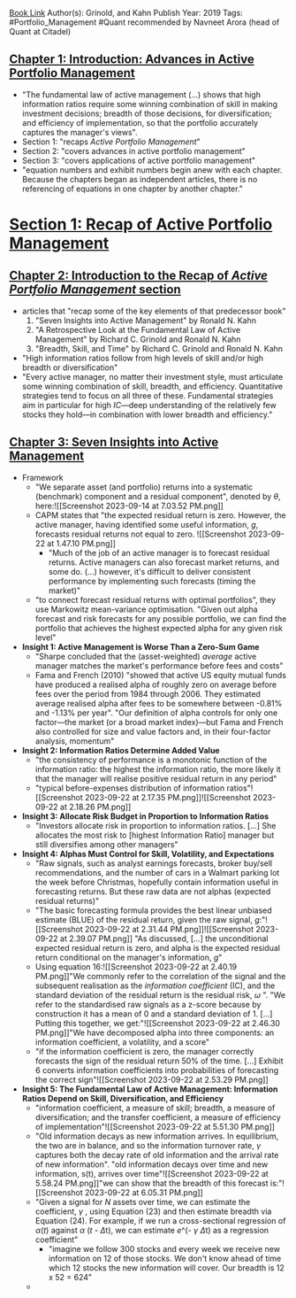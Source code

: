 
[Book Link](obsidian://open?vault=Akul's%20Notebook&file=Library%2Fbooks_Personal%2Fquant%2FRichard%20Grinold%2C%20Ronald%20Kahn%20-%20Advances%20in%20Active%20Portfolio%20Management_%20New%20Developments%20in%20Quantitative%20Investing-McGraw-Hill%20Education%20(2020).pdf)
Author(s): Grinold, and Kahn
Publish Year: 2019
Tags: #Portfolio_Management #Quant recommended by Navneet Arora (head of Quant at Citadel)

## <u>Chapter 1: Introduction: Advances in Active Portfolio Management</u>
- "The fundamental law of active management (...) shows that high information ratios require some winning combination of skill in making investment decisions; breadth of those decisions, for diversification; and efficiency of implementation, so that the portfolio accurately captures the manager's views".
- Section 1: "recaps *Active Portfolio Management*"
- Section 2: "covers advances in active portfolio management"
- Section 3: "covers applications of active portfolio management"
- "equation numbers and exhibit numbers begin anew with each chapter. Because the chapters began as independent articles, there is no referencing of equations in one chapter by another chapter."


# <u>Section 1: Recap of Active Portfolio Management</u>
## <u>Chapter 2: Introduction to the Recap of <i>Active Portfolio Management</i> section</u>
- articles that "recap some of the key elements of that predecessor book"
	1. "Seven Insights into Active Management" by Ronald N. Kahn
	2. "A Retrospective Look at the Fundamental Law of Active Management" by Richard C. Grinold and Ronald N. Kahn
	3. "Breadth, Skill, and Time" by Richard C. Grinold and Ronald N. Kahn
- "High information ratios follow from high levels of skill and/or high breadth or diversification"
- "Every active manager, no matter their investment style, must articulate some winning combination of skill, breadth, and efficiency. Quantitative strategies tend to focus on all three of these. Fundamental strategies aim in particular for high *IC*—deep understanding of the relatively few stocks they hold—in combination with lower breadth and efficiency."


## <u>Chapter 3: Seven Insights into Active Management</u>
- Framework
	- "We separate asset (and portfolio) returns into a systematic (benchmark) component and a residual component", denoted by $\theta$, here:![[Screenshot 2023-09-14 at 7.03.52 PM.png]]
	- CAPM states that "the expected residual return is zero. However, the active manager, having identified some useful information, *g*, forecasts residual returns not equal to zero.  ![[Screenshot 2023-09-22 at 1.47.10 PM.png]]
		- "Much of the job of an active manager is to forecast residual returns. Active managers can also forecast market returns, and some do. (...) however, it's difficult to deliver consistent performance by implementing such forecasts (timing the market)"
	- "to connect forecast residual returns with optimal portfolios", they use Markowitz mean-variance optimisation. "Given out alpha forecast and risk forecasts for any possible portfolio, we can find the portfolio that achieves the highest expected alpha for any given risk level"
- **Insight 1: Active Management is Worse Than a Zero-Sum Game**
	- "Sharpe concluded that the (asset-weighted) *average* active manager matches the market's performance before fees and costs"
	- Fama and French (2010) "showed that active US equity mutual funds have produced a realised alpha of roughly zero on average before fees over the period from 1984 through 2006. They estimated average realised alpha after fees to be somewhere between -0.81% and -1.13% per year". "Our definition of alpha controls for only one factor—the market (or a broad market index)—but Fama and French also controlled for size and value factors and, in their four-factor analysis, momentum"
- **Insight 2: Information Ratios Determine Added Value**
	- "the consistency of performance is a monotonic function of the information ratio: the highest the information ratio, the more likely it that the manager will realise positive residual return in any period"
	- "typical before-expenses distribution of information ratios"![[Screenshot 2023-09-22 at 2.17.35 PM.png]]![[Screenshot 2023-09-22 at 2.18.26 PM.png]]
- **Insight 3: Allocate Risk Budget in Proportion to Information Ratios**
	- "Investors allocate risk in proportion to information ratios. [...] She allocates the most risk to [highest Information Ratio] manager but still diversifies among other managers"
- **Insight 4: Alphas Must Control for Skill, Volatility, and Expectations**
	- "Raw signals, such as analyst earnings forecasts, broker buy/sell recommendations, and the number of cars in a Walmart parking lot the week before Christmas, hopefully contain information useful in forecasting returns. But these raw data are not alphas (expected residual returns)"
	- "The basic forecasting formula provides the best linear unbiased estimate (BLUE) of the residual return, given the raw signal, *g*:"![[Screenshot 2023-09-22 at 2.31.44 PM.png]]![[Screenshot 2023-09-22 at 2.39.07 PM.png]] "As discussed, [...] the unconditional expected residual return is zero, and alpha is the expected residual return conditional on the manager's information, *g*"
	- Using equation 16:![[Screenshot 2023-09-22 at 2.40.19 PM.png]]"We commonly refer to the correlation of the signal and the subsequent realisation as the *information coefficient* (IC), and the standard deviation of the residual return is the residual risk, $\omega$ ". "We refer to the standardised raw signals as a z-score because by construction it has a mean of 0 and a standard deviation of 1. [...] Putting this together, we get:"![[Screenshot 2023-09-22 at 2.46.30 PM.png]]"We have decomposed alpha into three components: an information coefficient, a volatility, and a score"
	- "if the information coefficient is zero, the manager correctly forecasts the sign of the residual return 50% of the time. [...] Exhibit 6 converts information coefficients into probabilities of forecasting the correct sign"![[Screenshot 2023-09-22 at 2.53.29 PM.png]]
- **Insight 5: The Fundamental Law of Active Management: Information Ratios Depend on Skill, Diversification, and Efficiency**
	- "information coefficient, a measure of skill; breadth, a measure of diversification; and the transfer coefficient, a measure of efficiency of implementation"![[Screenshot 2023-09-22 at 5.51.30 PM.png]]
	- "Old information decays as new information arrives. In equilibrium, the two are in balance, and so the information turnover rate, $\gamma$ captures both the decay rate of old information and the arrival rate of new information". "old information decays over time and new information, s(t), arrives over time"![[Screenshot 2023-09-22 at 5.58.24 PM.png]]"we can show that the breadth of this forecast is:"![[Screenshot 2023-09-22 at 6.05.31 PM.png]]
	- "Given a signal for *N* assets over time, we can estimate the coefficient, $\gamma$ , using Equation (23) and then estimate breadth via Equation (24). For example, if we run a cross-sectional regression of $\alpha$(*t*) against $\alpha$ (*t* - $\Delta$t), we can estimate *e*^(- $\gamma$ $\Delta$t) as a regression coefficient"
		- "imagine we follow 300 stocks and every week we receive new information on 12 of those stocks. We don't know ahead of time which 12 stocks the new information will cover. Our breadth is 12 x 52 = 624"
	- 